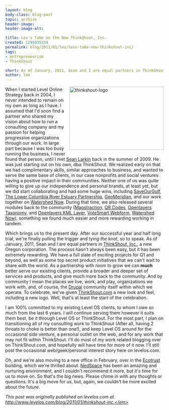 ```yaml
---
layout: blog
body-class: blog-post
topic: archive
header-image:
header-image-alt:

title: Lev's Take on the New ThinkShout, Inc.
created: 1295995334
permalink: blog/2011/01/lev/levs-take-new-thinkshout-inc/
tags:
- entrepreneurism
- ThinkShout

short: As of January, 2011, Sean and I are equal partners in ThinkShout, Inc.
author: lev
---
```

<img src="https://www.levelos.com/files/thinkshout_logo.png" alt="thinkshout-logo" height="200" width="300" style="float:right; margin: 0 0 10px 10px;">When I started Level Online Strategy back in 2004, I never intended to remain on my own as long as I have. I assumed that I'd soon find a partner who shared my vision about how to run a consulting company and my passion for helping progressive organizations through our work. In large part because I was too busy running the business, I never found that person, until I met <a href="http://twitter.com/sean_larkin">Sean Larkin</a> back in the summer of 2009. He was just starting out on his own, dba ThinkShout. We realized early on that we had complimentary skills, similar approaches to business, and wanted to serve the same base of clients, in our case nonprofits and social ventures having a positive impact in their communities. Neither one of us was quite willing to give up our independence and personal brands, at least yet, but we did start collaborating and had some huge wins, including <a href="http://saveourgulf.org">SaveOurGulf</a>, <a href="http://maps.lcrep.org">The Lower Columbia River Estuary Partnership</a>, <a href="http://geomeridian.com">GeoMeridian</a>, and our work together on <a href="http://drupal.org/project/watershednow">Watershed Now</a>. During that time, we also released several modules back to the community (<a href="http://drupal.org/project/mapstraction">Mapstraction</a>, <a href="http://drupal.org/project/qr_codes">QR Codes</a>, <a href="http://drupal.org/project/openlayers_taxonomy">Openlayers Taxonomy</a>, and <a href="http://drupal.org/project/openlayers_kml_layer">Openlayers KML Layer</a>, <a href="http://drupal.org/project/vs_webform">VoteSmart Webform</a>, <a href="http://drupal.org/project/watershednow">Watershed Now</a>), something we found much easier and more rewarding working in tandem.

Which brings us to the present day. After our successful year and half long trial, we're finally pulling the trigger and <em>tying the knot</em>, so to speak. As of January, 2011, Sean and I are equal partners in <a href="http://thinkshout.com">ThinkShout, Inc.</a>, a new Oregon corporation. The process hasn't always been easy, but it has been extremely rewarding. We have a full slate of exciting projects for Q1 and beyond, as well as some top secret product initiatives that we can't wait to share with the world. As a partnership with room to grow we can <strong>much</strong> better serve our existing clients, provide a broader and deeper set of services and products, and give much more back to the community. And by community I mean the places we live, work, and play, organizations we work with, and, of course, the <a href="http://drupal.org">Drupal</a> community itself within which we operate. To celebrate, we've given <a href="http://thinkshout.com">ThinkShout.com</a> a new look and feel, including a new logo. Well, that's at least the start of the celebration.

I am 100% committed to my existing Level OS clients, to whom I owe so much from the last 6 years. I will continue serving them however it suits them best, be it through Level OS or ThinkShout. For the most part, I plan on transitioning all of my consulting work to ThinkShout (After all, having 2 throats to choke is better than one!), and keep Level OS around for the occasional side venture, a personal outlet on the web, and for any work that may not fit within ThinkShout. I'll do most of my work related blogging over on ThinkShout.com, and hopefully will have time for more of it now. I'll still post the occasional web/geek/personal interest story here on levelos.com.

Oh, and we're also moving to a new office in February, over in the <a href="http://www.ecotrust.org/">Ecotrust</a> building, which we're thrilled about. <a href="http://nedspace.com">NedSpace</a> has been an amazing and nurturing environment, and I couldn't recommend it more, but it's time for us to move on. So that's the big news. Please chime in with any thoughts or questions. It's a big move for us, but, again, we couldn't be more excited about the future.

<em>This post was originally published on levelos.com at http://www.levelos.com/blog/2011/01/thinkshout-inc.</em>
